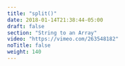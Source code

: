 ```yaml
---
title: "split()"
date: 2018-01-14T21:38:44-05:00
draft: false
section: "String to an Array"
video: "https://vimeo.com/263548182"
noTitle: false
weight: 140
---
```


